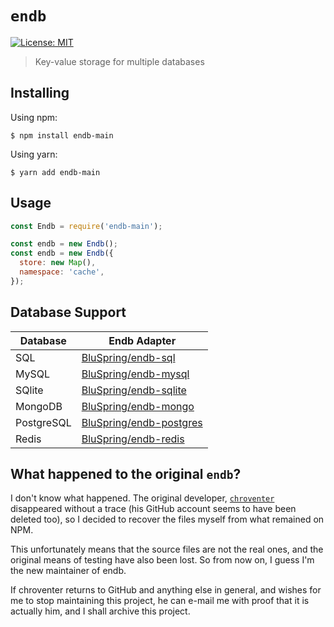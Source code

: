 # `endb`
[![License: MIT](https://img.shields.io/badge/License-MIT-yellow.svg)](https://opensource.org/licenses/MIT)

> Key-value storage for multiple databases

## Installing
Using npm:
```
$ npm install endb-main
```

Using yarn:
```
$ yarn add endb-main
```

## Usage

```javascript
const Endb = require('endb-main');

const endb = new Endb();
const endb = new Endb({
  store: new Map(),
  namespace: 'cache',
});
```

## Database Support
|  Database  |         Endb Adapter        |
| ---------- | --------------------------- |
|    SQL     |    [BluSpring/endb-sql](https://npmjs.com/package/endb-sql)   |
|   MySQL    |  [BluSpring/endb-mysql](https://npmjs.com/package/endb-mysql)   |
|   SQlite   |  [BluSpring/endb-sqlite](https://npmjs.com/package/endb-sqlite)  |
|  MongoDB   |  [BluSpring/endb-mongo](https://npmjs.com/package/endb-mongo)   |
| PostgreSQL | [BluSpring/endb-postgres](https://npmjs.com/package/endb-postgres) |
|   Redis    |   [BluSpring/endb-redis](https://npmjs.com/package/endb-redis)  |

## What happened to the original `endb`?
  I don't know what happened. The original developer, [`chroventer`](https://github.com/chroventer) disappeared without a trace (his GitHub account seems to have been deleted too), so I decided to recover the files myself from what remained on NPM. 
  
  This unfortunately means that the source files are not the real ones, and the original means of testing have also been lost. So from now on, I guess I'm the new maintainer of endb.

  If chroventer returns to GitHub and anything else in general, and wishes for me to stop maintaining this project, he can e-mail me with proof that it is actually him, and I shall archive this project.